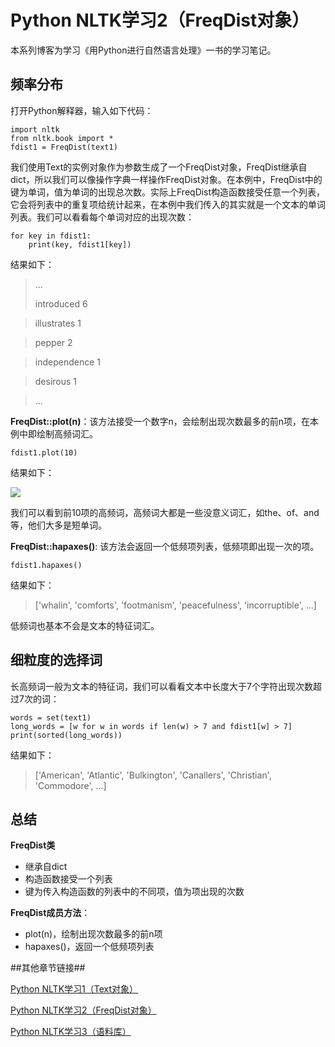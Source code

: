 # Python NLTK学习2（FreqDist对象） #

本系列博客为学习《用Python进行自然语言处理》一书的学习笔记。

## 频率分布 ##

打开Python解释器，输入如下代码：
    
    import nltk
    from nltk.book import *
    fdist1 = FreqDist(text1)

我们使用Text的实例对象作为参数生成了一个FreqDist对象，FreqDist继承自dict，所以我们可以像操作字典一样操作FreqDist对象。在本例中，FreqDist中的键为单词，值为单词的出现总次数。实际上FreqDist构造函数接受任意一个列表，它会将列表中的重复项给统计起来，在本例中我们传入的其实就是一个文本的单词列表。我们可以看看每个单词对应的出现次数：

    for key in fdist1:
		print(key, fdist1[key])

结果如下：
> ...
> 
> introduced 6

> illustrates 1

> pepper 2

> independence 1

> desirous 1

> ...

**FreqDist::plot(n)**：该方法接受一个数字n，会绘制出现次数最多的前n项，在本例中即绘制高频词汇。

    fdist1.plot(10)

结果如下：

![](http://www.burnelltek.com/static/img/1482070036143NLTK.PNG)

我们可以看到前10项的高频词，高频词大都是一些没意义词汇，如the、of、and等，他们大多是短单词。

**FreqDist::hapaxes()**: 该方法会返回一个低频项列表，低频项即出现一次的项。

    fdist1.hapaxes()

结果如下：

> ['whalin', 'comforts', 'footmanism', 'peacefulness', 'incorruptible', ...]

低频词也基本不会是文本的特征词汇。

## 细粒度的选择词 ##
长高频词一般为文本的特征词，我们可以看看文本中长度大于7个字符出现次数超过7次的词：

    words = set(text1)
    long_words = [w for w in words if len(w) > 7 and fdist1[w] > 7]
    print(sorted(long_words))

结果如下：
> ['American', 'Atlantic', 'Bulkington', 'Canallers', 'Christian', 'Commodore', ...]

## 总结 ##

**FreqDist类**

- 继承自dict
- 构造函数接受一个列表
- 键为传入构造函数的列表中的不同项，值为项出现的次数

**FreqDist成员方法**：

- plot(n)，绘制出现次数最多的前n项
- hapaxes()，返回一个低频项列表


##其他章节链接##

[Python NLTK学习1（Text对象）](http://www.burnelltek.com/blog/8658d836c36111e6841d00163e0c0e36)

[Python NLTK学习2（FreqDist对象）](http://www.burnelltek.com/blog/e21021eec69411e6841d00163e0c0e36)

[Python NLTK学习3（语料库）](http://www.burnelltek.com/blog/0376c9eac69611e6841d00163e0c0e36)



